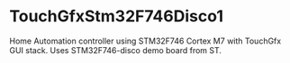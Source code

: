 # TouchGfxStm32F746Disco1
Home Automation controller using STM32F746 Cortex M7 with TouchGfx GUI stack. Uses STM32F746-disco demo board from ST. 
